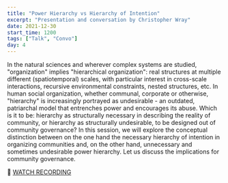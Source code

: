 ```yaml
---
title: "Power Hierarchy vs Hierarchy of Intention"
excerpt: "Presentation and conversation by Christopher Wray"
date: 2021-12-30
start_time: 1200
tags: ["Talk", "Convo"]
day: 4
---
```


In the natural sciences and wherever complex systems are studied, "organization" implies "hierarchical organization": real structures at multiple different (spatiotemporal) scales, with particular interest in cross-scale interactions, recursive environmental constraints, nested structures, etc. In human social organization, whether communal, corporate or otherwise, "hierarchy" is increasingly portrayed as undesirable - an outdated, patriarchal model that entrenches power and encourages its abuse. Which is it to be: hierarchy as structurally necessary in describing the reality of community, or hierarchy as structurally undesirable, to be designed out of community governance? In this session, we will explore the conceptual distinction between on the one hand the necessary hierarchy of intention in organizing communities and, on the other hand, unnecessary and sometimes undesirable power hierarchy. Let us discuss the implications for community governance.

🎥 [WATCH RECORDING](https://drive.google.com/file/d/1584Tz_b0WIjpsbOo954FxQsK31wKPUER)
